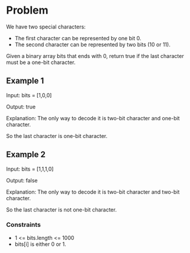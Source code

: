 # Problem

We have two special characters:

- The first character can be represented by one bit 0.
- The second character can be represented by two bits (10 or 11).

Given a binary array bits that ends with 0, return true if the last character must be a one-bit character.

## Example 1

Input: bits = [1,0,0]

Output: true

Explanation: The only way to decode it is two-bit character and one-bit character.

So the last character is one-bit character.

## Example 2

Input: bits = [1,1,1,0]

Output: false

Explanation: The only way to decode it is two-bit character and two-bit character.

So the last character is not one-bit character.
 
### Constraints

- 1 <= bits.length <= 1000
- bits[i] is either 0 or 1.
